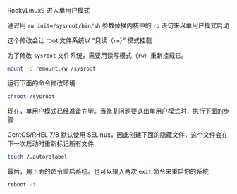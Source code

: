 RockyLinux9 进入单用户模式

通过用 `rw init=/sysroot/bin/sh` 参数替换内核中的 `ro` 语句来以单用户模式启动

这个修改会让 root 文件系统以 “只读（`ro`）” 模式挂载

为了修改 `sysroot` 文件系统，需要用读写模式（`rw`）重新挂载它。

```bash
mount -o remount,rw /sysroot
```

运行下面的命令修改环境

```bash
chroot /sysroot
```

现在，单用户模式已经准备完毕。当修复问题要退出单用户模式时，执行下面的步骤

CentOS/RHEL 7/8 默认使用 SELinux，因此创建下面的隐藏文件，这个文件会在下一次启动时重新标记所有文件

```bash
touch /.autorelabel
```

最后，用下面的命令重启系统。也可以输入两次 `exit` 命令来重启你的系统

```bash
reboot -f
```

